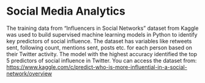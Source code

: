 # Social Media Analytics 
The training data from “Influencers in Social Networks” dataset from Kaggle was used to build supervised machine learning models in Python to identify key predictors of social influence. The dataset has variables like retweets sent, following count, mentions sent, posts etc. for each person based on their Twitter activity. The model with the highest accuracy identified the top 5 predictors of social influence in Twitter. You can access the dataset from: https://www.kaggle.com/c/predict-who-is-more-influential-in-a-social-network/overview
